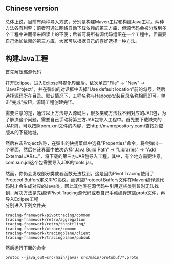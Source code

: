 ## Chinese version
总体上说，目前有两种导入方式，分别是构建Maven工程和构建Java工程。两种方法各有利弊：前者可通过网络自动下载依赖的第三方库，但源代码会被分散到多个工程中进而带来阅读上的不便；后者可将所有源代码组织在一个工程中，但需要自己添加依赖的第三方库，大家可以根据自己的喜好选择一种方法。

## 构建Java工程
首先解压缩源代码  

打开Eclipse，进入Eclipse可视化界面后，依次单击"File" -> "New" -> "JavaProject"，并在弹出的对话框中去掉"Use default location"前的勾号，然后选择源码所在目录。默认情况下，工程名称与Hadoop安装目录名称相同即可。单击"完成"按钮，源码工程创建完毕。  

需要注意的是，通过以上方法导入源码后，很多类或方法找不到对应的JAR包，为了解决这个问题，需要自己手动将第三方JAR包导入工程中。首先要下载缺失的JAR包，可以按照pom.xml文件的内容，去http://mvnrepository.com/查找对应版本的下载地址。  

然后右击Project名称，在弹出的快捷菜单中选择"Properties"命令，将会弹出一个界面，然后在该界面中依次选择"Java Build Path" -> "Libraries" -> "Add External JARs..."，将下载的第三方JAR包导入工程。其中，有个地方需要注意，com.sun.jdi这个包需要导入JDK的tools.jar。  

然而，你仍会发现部分类或者函数无法找到，这是因为Pivot Tracing使用了Protocol Buffers定义RPC协议，而这些Protocol Buffers文件在Maven编译源代码时才会生成对应的Java类，因此其他类在源代码中引用这些类则暂时无法找到，解决方法是先编译Pivot Tracing源代码或者自己手动编译这些proto文件，再导入Eclipse工程  
分别进入下列文件夹  
```
tracing-framework/pivottracing/common
tracing-framework/retro/aggregation
tracing-framework/retro/throttling/
tracing-framework/xtrace/common
tracing-framework/tracingplane/client
tracing-framework/tracingplane/pubsub
```
然后运行下面的命令  
```
protoc --java_out=src/main/java/ src/main/protobuf/*.proto
```
